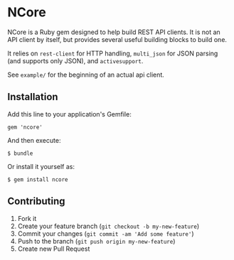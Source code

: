 # NCore

NCore is a Ruby gem designed to help build REST API clients. It is not an API
client by itself, but provides several useful building blocks to build one.

It relies on `rest-client` for HTTP handling, `multi_json` for JSON parsing
(and supports only JSON), and `activesupport`.

See `example/` for the beginning of an actual api client.


## Installation

Add this line to your application's Gemfile:

    gem 'ncore'

And then execute:

    $ bundle

Or install it yourself as:

    $ gem install ncore


## Contributing

1. Fork it
2. Create your feature branch (`git checkout -b my-new-feature`)
3. Commit your changes (`git commit -am 'Add some feature'`)
4. Push to the branch (`git push origin my-new-feature`)
5. Create new Pull Request
